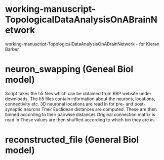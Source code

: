 # working-manuscript-TopologicalDataAnalysisOnABrainNetwork
working-manuscript-TopologicalDataAnalysisOnABrainNetwork - for Kieran Barber

# neuron_swapping (Geneal Biol model)
Script takes the h5 files which can be obtained from BBP website under downloads.
The h5 files contain information about the neurons, locations, connectivity etc.
3D neuronal locations are read in for pre- and post- synaptic neurons
Their Euclidean distances are computed.
These are then binned according to their pairwise distances
Original connection matrix is read in
These values are then shuffled according to which bin they are in.

# reconstructed_file (General Biol model)
